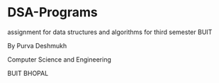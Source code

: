 # DSA-Programs
assignment for data structures and algorithms for third semester BUIT

By
Purva Deshmukh

Computer Science and Engineering

BUIT BHOPAL
